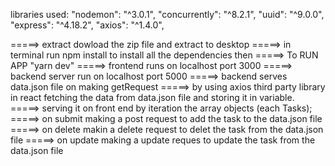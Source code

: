 
 <!-- How to run the Application  -->

libraries used:
        "nodemon": "^3.0.1",
        "concurrently": "^8.2.1",
        "uuid": "^9.0.0",
        "express": "^4.18.2",
        "axios": "^1.4.0",

=====> extract dowload the zip file and extract to desktop 
=====> in terminal run npm install to install all the dependencies then 
=====> To RUN APP "yarn dev"
=====> frontend runs on localhost port 3000
=====> backend server run on localhost  port 5000
=====> backend serves  data.json file on making getRequest 
=====> by using axios third party library in react fetching the data from data.json file and storing it in variable.
=====> serving it on front end by iteration the array objects (each Tasks);
=====> on submit making a post request to add the task to the data.json file
=====> on delete makin a delete request to delet the task from the data.json file
=====> on update making a update reques to update the task from the data.json file
